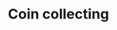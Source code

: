 ---
title: Coin collecting
longTitle: 'Coin collecting'
tags:
- gccommon
use:
- "[[Numismatics]]"
---
